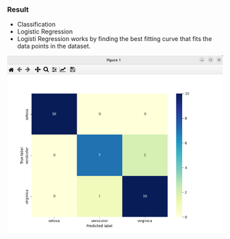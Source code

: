 ### Result
* Classification
* Logistic Regression
* Logisti Regression works by finding the best fitting curve that fits the data points in the dataset.

<img src='logistic-regression-classification.png' />

